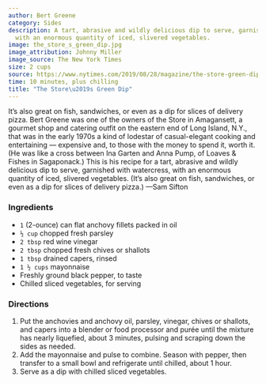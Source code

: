 ```yaml
---
author: Bert Greene
category: Sides
description: A tart, abrasive and wildly delicious dip to serve, garnished with watercress,
  with an enormous quantity of iced, slivered vegetables.
image: the_store_s_green_dip.jpg
image_attribution: Johnny Miller
image_source: The New York Times
size: 2 cups
source: https://www.nytimes.com/2019/08/28/magazine/the-store-green-dip-recipe.html
time: 10 minutes, plus chilling
title: "The Store\u2019s Green Dip"
---
```


It’s also great on fish, sandwiches, or even as a dip for slices of delivery pizza. Bert Greene was one of the owners of the Store in Amagansett, a gourmet shop and catering outfit on the eastern end of Long Island, N.Y., that was in the early 1970s a kind of lodestar of casual-elegant cooking and entertaining — expensive and, to those with the money to spend it, worth it. (He was like a cross between Ina Garten and Anna Pump, of Loaves & Fishes in Sagaponack.) This is his recipe for a tart, abrasive and wildly delicious dip to serve, garnished with watercress, with an enormous quantity of iced, slivered vegetables. (It’s also great on fish, sandwiches, or even as a dip for slices of delivery pizza.) —Sam Sifton

### Ingredients

* `1` (2-ounce) can flat anchovy fillets packed in oil
* `½ cup` chopped fresh parsley
* `2 tbsp` red wine vinegar
* `2 tbsp` chopped fresh chives or shallots
* `1 tbsp` drained capers, rinsed
* `1 ½ cups` mayonnaise
* Freshly ground black pepper, to taste
* Chilled sliced vegetables, for serving

### Directions

1. Put the anchovies and anchovy oil, parsley, vinegar, chives or shallots, and capers into a blender or food processor and purée until the mixture has nearly liquefied, about 3 minutes, pulsing and scraping down the sides as needed.
2. Add the mayonnaise and pulse to combine. Season with pepper, then transfer to a small bowl and refrigerate until chilled, about 1 hour.
3. Serve as a dip with chilled sliced vegetables.